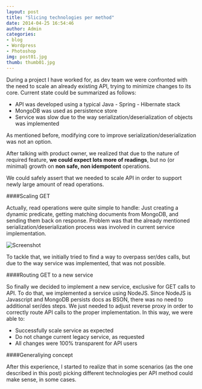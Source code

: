 ```yaml
---
layout: post
title: "Slicing technologies per method"
date: 2014-04-25 16:54:46
author: Admin
categories: 
- blog 
- Wordpress
- Photoshop
img: post01.jpg
thumb: thumb01.jpg
---
```


During a project I have worked for, as dev team we were confronted with the need to scale an already existing API, 
trying to minimize changes to its core. 
Current state could be summarized as follows:

* API was developed using a typical Java - Spring - Hibernate stack
* MongoDB was used as persistence store
* Service was slow due to the way serialization/deserialization of objects was implemented

As mentioned before, modifying core to improve serialization/deserialization was not an option. 

After talking with product owner, we realized that due to the nature of required feature, <b>we could expect lots more 
of readings</b>, but no (or minimal) growth on <b>non safe, non idempotent</b> operations.

We could safely assert that we needed to scale API in order to support newly large amount of read operations. 
 
 
####Scaling GET

Actually, read operations were quite simple to handle: Just creating a dynamic predicate, getting matching documents 
from MongoDB, and sending them back on response. Problem was that the already mentioned serialization/deserialization
process was involved in current service implementation.   

![Screenshot](https://dl.dropboxusercontent.com/u/3868882/juancancela.work.io/posts/2014-04-25-slicing-techs-per-method/img1.png)

To tackle that, we initially tried to find a way to overpass ser/des calls, but due to the way service was 
implemented, that was not possible.

####Routing GET to a new service

So finally we decided to implement a new service, exclusive for GET calls to API. To do that, we implemented a service
using NodeJS. Since NodeJS is Javascript and MongoDB persists docs as BSON, there was no need to additional ser/des 
steps. We just needed to adjust reverse proxy in order to correctly route API calls to the proper implementation.
In this way, we were able to:

* Successfully scale service as expected
* Do not change current legacy service, as requested
* All changes were 100% transparent for API users

####Generaliying concept

After this experience, I started to realize that in some scenarios (as the one described in this post) picking different
technologies per API method could make sense, in some cases.









